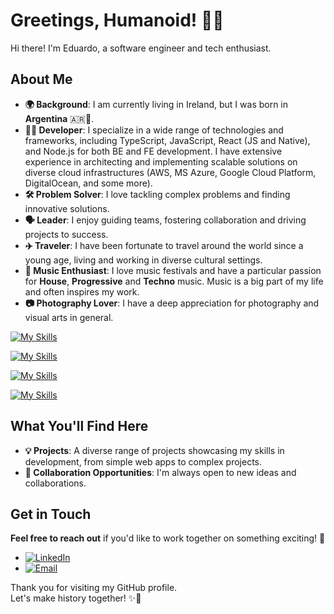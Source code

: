 # Greetings, Humanoid! 👋🤖

Hi there! I'm Eduardo, a software engineer and tech enthusiast.  

## About Me

- **🌍 Background**: I am currently living in Ireland, but I was born in **Argentina** 🇦🇷🧉.
- **👨‍💻 Developer**: I specialize in a wide range of technologies and frameworks, including TypeScript, JavaScript, React (JS and Native), and Node.js for both BE and FE development. I have extensive experience in architecting and implementing scalable solutions on diverse cloud infrastructures (AWS, MS Azure, Google Cloud Platform, DigitalOcean, and some more).
- **🛠️ Problem Solver**: I love tackling complex problems and finding innovative solutions.
- **🗣 Leader**: I enjoy guiding teams, fostering collaboration and driving projects to success.
- **✈️ Traveler**: I have been fortunate to travel around the world since a young age, living and working in diverse cultural settings.
- **🎵 Music Enthusiast**: I love music festivals and have a particular passion for **House**, **Progressive** and **Techno** music. Music is a big part of my life and often inspires my work.
- **📷 Photography Lover**: I have a deep appreciation for photography and visual arts in general.
  
[![My Skills](https://skillicons.dev/icons?i=aws,gcp,azure,bitbucket,cloudflare,firebase,docker,kubernetes,terraform)](https://skillicons.dev)

[![My Skills](https://skillicons.dev/icons?i=mysql,mongodb,postgres,sqlite,dynamodb)](https://skillicons.dev)

[![My Skills](https://skillicons.dev/icons?i=gitlab,react,redux,angular,vue,nextjs,nodejs)](https://skillicons.dev)

[![My Skills](https://skillicons.dev/icons?i=php,js,ts,html,css,wasm,babel,bootstrap,tailwind,cypress,figma)](https://skillicons.dev)
## What You'll Find Here

- **💡 Projects**: A diverse range of projects showcasing my skills in development, from simple web apps to complex projects.
- **🤝 Collaboration Opportunities**: I'm always open to new ideas and collaborations.


## Get in Touch
**Feel free to reach out** if you'd like to work together on something exciting! 🦾

- [![LinkedIn](https://img.shields.io/badge/LinkedIn-Connect-blue?logo=linkedin)](https://www.linkedin.com/in/eduardobruno/)
- [![Email](https://img.shields.io/badge/Email-eduardo.luis.bruno@gmail.com-blue)](mailto:eduardo.luis.bruno@gmail.com)


Thank you for visiting my GitHub profile.  
Let's make history together! ✨🚀

